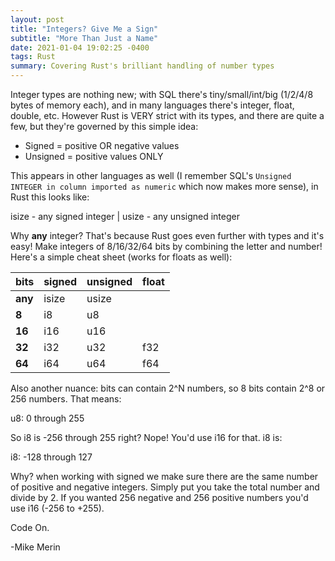 ```yaml
---
layout: post
title: "Integers? Give Me a Sign"
subtitle: "More Than Just a Name"
date: 2021-01-04 19:02:25 -0400
tags: Rust
summary: Covering Rust's brilliant handling of number types
---
```

Integer types are nothing new; with SQL there's tiny/small/int/big (1/2/4/8 bytes of memory each), and in many languages there's integer, float, double, etc. However Rust is VERY strict with its types, and there are quite a few, but they're governed by this simple idea:

* Signed = positive OR negative values
* Unsigned = positive values ONLY

This appears in other languages as well (I remember SQL's `Unsigned INTEGER in column imported as numeric` which now makes more sense), in Rust this looks like:

isize - any signed integer | usize - any unsigned integer

Why **any** integer? That's because Rust goes even further with types and it's easy! Make integers of 8/16/32/64 bits by combining the letter and number! Here's a simple cheat sheet (works for floats as well):

| bits | signed | unsigned | float |
|---|---|---|---|
| **any** | isize | usize | |
| **8** | i8 | u8 | |
| **16** | i16 | u16 | |
| **32** | i32 | u32 | f32 |
| **64** | i64 | u64 | f64 |

Also another nuance: bits can contain 2^N numbers, so 8 bits contain 2^8 or 256 numbers. That means:

u8: 0 through 255

So i8 is -256 through 255 right? Nope! You'd use i16 for that. i8 is:

i8: -128 through 127

Why? when working with signed we make sure there are the same number of positive and negative integers. Simply put you take the total number and divide by 2. If you wanted 256 negative and 256 positive numbers you'd use i16 (-256 to +255).

Code On.

-Mike Merin
